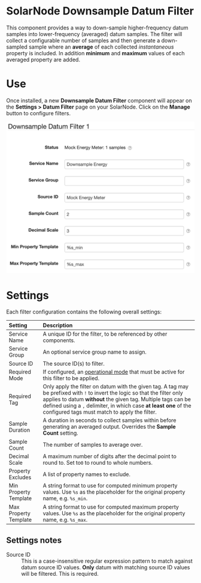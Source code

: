 # SolarNode Downsample Datum Filter

This component provides a way to down-sample higher-frequency datum samples into lower-frequency
(averaged) datum samples. The filter will collect a configurable number of samples and then generate
a down-sampled sample where an **average** of each collected _instantaneous_ property is included.
In addition **minimum** and **maximum** values of each averaged property are added.

# Use

Once installed, a new **Downsample Datum Filter** component will appear on the 
**Settings > Datum Filter** page on your SolarNode. Click on the **Manage** button to configure 
filters.

![Downsample filter settings](docs/solarnode-downsample-filter-settings.png)

# Settings

Each filter configuration contains the following overall settings:

| Setting            | Description                                                       |
|:-------------------|:------------------------------------------------------------------|
| Service Name          | A unique ID for the filter, to be referenced by other components. |
| Service Group         | An optional service group name to assign. |
| Source ID             | The source ID(s) to filter. |
| Required Mode         | If configured, an [operational mode](https://github.com/SolarNetwork/solarnetwork/wiki/SolarNode-Operational-Modes) that must be active for this filter to be applied. |
| Required Tag          | Only apply the filter on datum with the given tag. A tag may be prefixed with <code>!</code> to invert the logic so that the filter only applies to datum **without** the given tag. Multiple tags can be defined using a `,` delimiter, in which case **at least one** of the configured tags must match to apply the filter. |
| Sample Duration       | A duration in seconds to collect samples within before generating an averaged output. Overrides the **Sample Count** setting. |
| Sample Count          | The number of samples to average over. |
| Decimal Scale         | A maximum number of digits after the decimal point to round to. Set to`0` to round to whole numbers. |
| Property Excludes     | A list of property names to exclude. |
| Min Property Template | A string format to use for computed minimum property values. Use `%s` as the placeholder for the original property name, e.g. `%s_min`. |
| Max Property Template | A string format to use for computed maximum property values. Use `%s` as the placeholder for the original property name, e.g. `%s_max`. |

## Settings notes

<dl>
	<dt>Source ID</dt>
	<dd>This is a case-insensitive regular expression pattern to match against datum source ID values.
	<b>Only</b> datum with matching source ID values will be filtered. This is required.</dd>
</dl>
